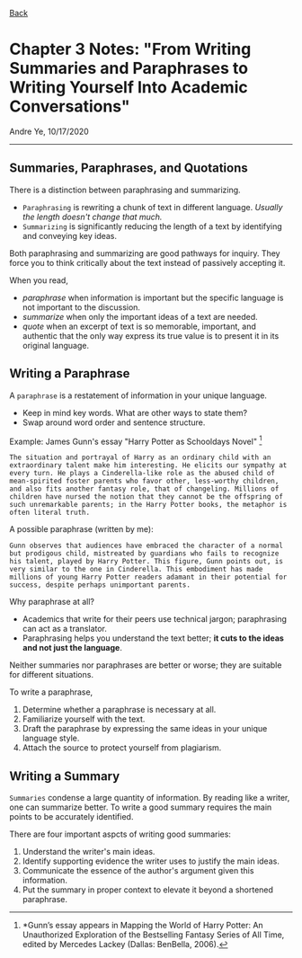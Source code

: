 [Back](https://andre-ye.github.io/english/english_navigation)

# Chapter 3 Notes: "From Writing Summaries and Paraphrases to Writing Yourself Into Academic Conversations"
Andre Ye, 10/17/2020

---

## Summaries, Paraphrases, and Quotations

There is a distinction between paraphrasing and summarizing.
- `Paraphrasing` is rewriting a chunk of text in different language. *Usually the length doesn't change that much.*
- `Summarizing` is significantly reducing the length of a text by identifying and conveying key ideas.

Both paraphrasing and summarizing are good pathways for inquiry.
They force you to think critically about the text instead of passively accepting it.

When you read,
- *paraphrase* when information is important but the specific language is not important to the discussion.
- *summarize* when only the important ideas of a text are needed.
- *quote* when an excerpt of text is so memorable, important, and authentic that the only way express its true value is to present it in its original language.

## Writing a Paraphrase
A `paraphrase` is a restatement of information in your unique language.
- Keep in mind key words. What are other ways to state them?
- Swap around word order and sentence structure.

Example: James Gunn's essay "Harry Potter as Schooldays Novel" [^1]
```
The situation and portrayal of Harry as an ordinary child with an extraordinary talent make him interesting. He elicits our sympathy at every turn. He plays a Cinderella-like role as the abused child of mean-spirited foster parents who favor other, less-worthy children, and also fits another fantasy role, that of changeling. Millions of children have nursed the notion that they cannot be the offspring of such unremarkable parents; in the Harry Potter books, the metaphor is often literal truth.
```

A possible paraphrase (written by me):
```
Gunn observes that audiences have embraced the character of a normal but prodigous child, mistreated by guardians who fails to recognize his talent, played by Harry Potter. This figure, Gunn points out, is very similar to the one in Cinderella. This embodiment has made millions of young Harry Potter readers adamant in their potential for success, despite perhaps unimportant parents.
```

Why paraphrase at all?
- Academics that write for their peers use technical jargon; paraphrasing can act as a translator.
- Paraphrasing helps you understand the text better; **it cuts to the ideas and not just the language**.

Neither summaries nor paraphrases are better or worse; they are suitable for different situations.

To write a paraphrase,
1. Determine whether a paraphrase is necessary at all.
2. Familiarize yourself with the text.
3. Draft the paraphrase by expressing the same ideas in your unique language style.
4. Attach the source to protect yourself from plagiarism.

## Writing a Summary
`Summaries` condense a large quantity of information.
By reading like a writer, one can summarize better.
To write a good summary requires the main points to be accurately identified.

There are four important aspcts of writing good summaries:
1. Understand the writer's main ideas.
2. Identify supporting evidence the writer uses to justify the main ideas.
3. Communicate the essence of the author's argument given this information.
4. Put the summary in proper context to elevate it beyond a shortened paraphrase.



[^1]: *Gunn’s essay appears in Mapping the World of Harry Potter: An Unauthorized Exploration of the Bestselling Fantasy Series of All Time, edited by Mercedes Lackey (Dallas: BenBella, 2006).



